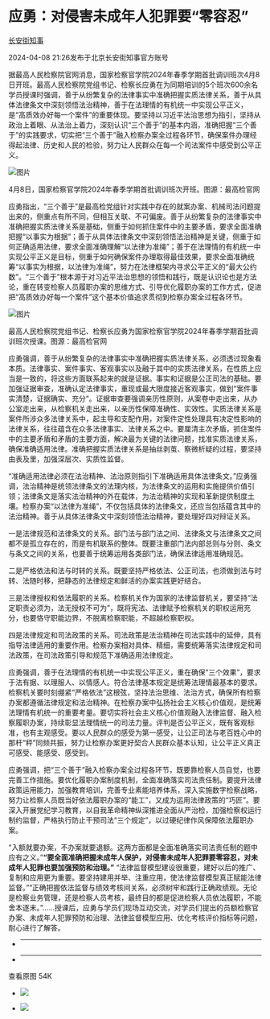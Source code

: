 # 应勇：对侵害未成年人犯罪要“零容忍”

[](https://news.qq.com/omn/author/8QMd1n9V7IAduzk%3D)

[长安街知事](https://news.qq.com/omn/author/8QMd1n9V7IAduzk%3D)

2024-04-08 21:26发布于北京长安街知事官方账号

据最高人民检察院官网消息，‍国家检察官学院2024年春季学期首批调训班次4月8日开班。最高人民检察院党组书记、检察长应勇在为同期培训的5个班次600余名学员授课时强调，善于从纷繁复杂的法律事实中准确把握实质法律关系，善于从具体法律条文中深刻领悟法治精神，善于在法理情的有机统一中实现公平正义，是“高质效办好每一个案件”的重要体现。要坚持以习近平法治思想为指引，坚持从政治上着眼、从法治上着力，深刻认识“三个善于”的基本内涵，准确把握“三个善于”的实践要求，切实把“三个善于”融入检察办案全过程各环节，确保案件办理经得起法律、历史和人民的检验，努力让人民群众在每一个司法案件中感受到公平正义。

  

![图片](https:https://inews.gtimg.com/om_bt/O0YwFnJSLxm81-3jrvzk1p9Lpwax1oLfUK-2rMQgPXAsAAA/641)

4月8日，国家检察官学院2024年春季学期首批调训班次开班。图源：最高检官网

  

应勇指出，“三个善于”是最高检党组针对实践中存在的就案办案、机械司法问题提出来的，侧重点有所不同，但相互关联、不可偏废。善于从纷繁复杂的法律事实中准确把握实质法律关系是基础，侧重于如何抓住案件中的主要矛盾，要求全面准确把握“以事实为根据”；善于从具体法律条文中深刻领悟法治精神是关键，侧重于如何正确适用法律，要求全面准确理解“以法律为准绳”；善于在法理情的有机统一中实现公平正义是目标，侧重于如何确保案件办理取得最佳效果，要求全面准确统筹“以事实为根据，以法律为准绳”，努力在法律框架内寻求公平正义的“最大公约数”。“三个善于”根本源于对习近平法治思想的领悟和践行，既是认识论也是方法论，重在转变检察人员履职办案的思维方式、引导优化履职办案的工作方式，促进把“高质效办好每一个案件”这个基本价值追求贯彻到检察办案全过程各环节。

  

![图片](https:https://inews.gtimg.com/om_bt/OB5cvOYXXbNiKNOpF5p74X4Wi19tfmTw5jV04Pa2XbdhEAA/641)

最高人民检察院党组书记、检察长应勇为国家检察官学院2024年春季学期首批调训班次授课。图源：最高检官网  

  

应勇强调，善于从纷繁复杂的法律事实中准确把握实质法律关系，必须透过现象看本质。法律事实、案件事实、客观事实以及融于其中的实质法律关系，在性质上应当是一致的，将这些方面联系起来的就是证据。事实和证据是公正司法的基础。要加强证据审查，准确认定法律事实，重现或最大限度接近客观事实，做到“案件事实清楚，证据确实、充分”。证据审查要强调亲历性原则，从案卷中走出来，从办公室走出来，从检察机关走出来，以亲历性保障准确性、实效性。实质法律关系是案件所涉众多法律关系中，起主导和支配作用，对案件定性处理具有决定性影响的法律关系，往往蕴含在众多法律事实、法律关系之中。要厘清主次矛盾，抓住案件中的主要矛盾和矛盾的主要方面，解决最为关键的法律问题，找准实质法律关系，确保准确适用法律。准确把握实质法律关系是抽丝剥茧、察微析疑的过程，要坚持由表及里，加强深层次、实质性监督。

  

“准确适用法律必须在法治精神、法治原则指引下准确适用具体法律条文。”应勇强调，法治精神是统领法律条文的法理内核，为法律条文的运用和实施提供价值引领；法律条文是落实法治精神的外在载体，为法治精神的实现和革新提供制度土壤。检察办案“以法律为准绳”，不仅包括具体的法律条文，还应当包括蕴含其中的法治精神。善于从具体法律条文中深刻领悟法治精神，要处理好四对辩证关系。

  

一是法律规范和法律条文的关系。部门法与部门法之间、法律条文与法律条文之间都不是孤立存在的，而是有机联系的整体。既要注重部门法内部总则与分则、条文与条文之间的关系，也要善于统筹运用各类部门法，确保法律适用准确规范。

  

二是严格依法和法与时转的关系。既要坚持严格依法、公正司法，也须做到法与时转、法随时移，把静态的法律规定和鲜活的办案实践更好结合。

  

三是法律授权和依法履职的关系。检察机关作为国家的法律监督机关，要坚持“法定职责必须为，法无授权不可为”，既将宪法、法律赋予检察机关的职权运用充分，也要恪守职能边界，不脱离检察职能，不超越检察职权。

  

四是法律规定和司法政策的关系。司法政策是法治精神在司法实践中的延伸，具有指导法律适用的重要作用。检察办案相对具体、精细，需要统筹落实法律规定和司法政策，在司法政策引导和规范下准确适用法律规定。

  

应勇强调，善于在法理情的有机统一中实现公平正义，重在确保“三个效果”，要求于法有据、以理服人、以情感人。符合法律基本规定是统筹法理情最基本的要求。检察机关要时刻绷紧“严格依法”这根弦，坚持法治思维、法治方式，确保所有检察办案都遵循法律规定和法治精神。在检察办案中弘扬社会主义核心价值观，是统筹法理情有机统一的重要考量。要切实将社会主义核心价值观融入法律监督、融入检察履职办案，持续彰显法理情统一的司法力量。评判是否公平正义，既有客观标准，也有主观感受。要以人民群众的感受为第一感受，让公正司法与老百姓心中的那杆“秤”同频共振，努力让检察办案更好契合人民群众基本认知，让公平正义真正可感受、能感受、感受到。

  

应勇强调，把“三个善于”融入检察办案全过程各环节，既要靠检察人员自觉，也要完善工作措施。要优化履职办案制度机制，全面准确落实司法责任制。要提升法律政策运用能力，加强教育培训，完善专业素能培养体系，深入实施数字检察战略，努力让检察人员既当好依法履职办案的“能工”，又成为运用法律政策的“巧匠”。要深入开展党纪学习教育，以自我革命精神纵深推进全面从严治检，加强检察权运行制约监督，严格执行防止干预司法“三个规定”，以过硬纪律作风保障依法履职办案。

  

“入额就要办案，不办案就要退额。这两方面都是全面准确落实司法责任制的题中应有之义。”**“要全面准确把握未成年人保护，对侵害未成年人犯罪要零容忍，对未成年人犯罪也要加强预防和治理。”**
“法律监督模型建设很重要，建好以后的推广、复制和应用更为重要。要坚持建用并举、注重应用，使法律监督模型真正赋能法律监督。”“正确把握依法监督与绩效考核间关系，必须树牢和践行正确政绩观。无论是检察业务管理，还是检察人员考核，最终目的都是促进检察人员依法履职，不能舍本逐末。”……授课后，应勇与学员们现场互动交流，对学员们提出的员额检察官办案、未成年人犯罪预防和治理、法律监督模型应用、优化考核评价指标等问题，耐心进行了解答。  

  * ______

  * ______

查看原图 54K

  * ![](https:https://inews.gtimg.com/om_bt/O0YwFnJSLxm81-3jrvzk1p9Lpwax1oLfUK-2rMQgPXAsAAA/641)

  * ![](https:https://inews.gtimg.com/om_bt/OB5cvOYXXbNiKNOpF5p74X4Wi19tfmTw5jV04Pa2XbdhEAA/641)

